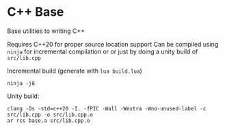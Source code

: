 # C++ Base

Base utilities to writing C++

Requires C++20 for proper source location support Can be compiled using `ninja`
for incremental compilation or or just by doing a unity build of `src/lib.cpp`

Incremental build (generate with `lua build.lua`)
```
ninja -j8
```

Unity build:
```
clang -Os -std=c++20 -I. -fPIC -Wall -Wextra -Wno-unused-label -c src/lib.cpp -o src/lib.cpp.o
ar rcs base.a src/lib.cpp.o
```


